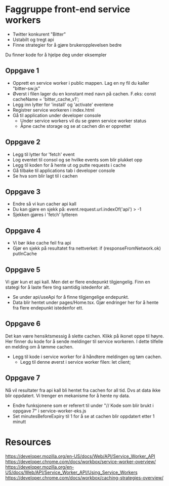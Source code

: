 # Faggruppe front-end service workers

-   Twitter konkurent "Bitter"
-   Ustabilt og tregt api
-   Finne strategier for å gjøre brukeropplevelsen bedre

Du finner kode for å hjelpe deg under eksempler

## Oppgave 1

-   Opprett en service worker i public mappen. Lag en ny fil du kaller "bitter-sw.js"
-   Øverst i filen lager du en konstant med navn på cachen. F.eks:
    const cacheName = 'bitter_cache_v1';
-   Legg inn lytter for 'install' og 'activate' eventene
-   Registrer service workeren i index.html
-   Gå til application under developer console
    -   Under service workers vil du se grønn service worker status
    -   Åpne cache storage og se at cachen din er opprettet

## Oppgave 2

-   Legg til lytter for 'fetch' event
-   Log eventet til consol og se hvilke events som blir plukket opp
-   Legg til koden for å hente ut og putte requests i cache
-   Gå tilbake til applications tab i developer console
-   Se hva som blir lagt til i cachen

## Oppgave 3

-   Endre så vi kun cacher api kall
-   Du kan gjøre en sjekk på: event.request.url.indexOf('api') > -1
-   Sjekken gjøres i 'fetch' lytteren

## Oppgave 4

-   Vi bør ikke cache feil fra api
-   Gjør en sjekk på resultatet fra nettverket:
    if (responseFromNetwork.ok) putInCache

## Oppgave 5

Vi gjør kun et api kall. Men det er flere endepunkt tilgjengelig.
Finn en stategi for å laste flere ting samtidig istedenfor alt.

-   Se under api/useApi for å finne tilgjengelige endepunkt.
-   Data blir hentet under pages/Home.tsx. Gjør endringer her for å hente fra flere endepunkt istedenfor ett.

## Oppgave 6

Det kan være hensiktsmessig å slette cachen. Klikk på ikonet oppe til høyre.
Her finner du kode for å sende meldinger til service workeren.
I dette tilfelle en melding om å tømme cachen.

-   Legg til kode i service worker for å håndtere meldingen og tøm cachen.
    -   Legg til denne øverst i service worker filen: let client;

## Oppgave 7

Nå vil resultater fra api kall bli hentet fra cachen for all tid.
Dvs at data ikke blir oppdatert. Vi trenger en mekanisme for å hente ny data.

-   Endre funksjonene som er referert til under "// Kode som blir brukt i oppgave 7" i service-worker-eks.js
-   Set minutesBeforeExpiry til 1 for å se at cachen blir oppdatert etter 1 minutt

# Resources

https://developer.mozilla.org/en-US/docs/Web/API/Service_Worker_API
https://developer.chrome.com/docs/workbox/service-worker-overview/
https://developer.mozilla.org/en-US/docs/Web/API/Service_Worker_API/Using_Service_Workers
https://developer.chrome.com/docs/workbox/caching-strategies-overview/
